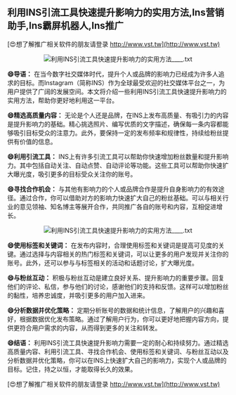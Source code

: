 ## **利用INS引流工具快速提升影响力的实用方法,Ins营销助手,Ins霸屏机器人,Ins推广**

[😍想了解推广相关软件的朋友请登录 http://www.vst.tw](http://www.vst.tw)

 <center><img src="https://vst.tw/MP4/tuiguang/png/8.png" alt="利用INS引流工具快速提升影响力的实用方法____.txt"></center>

**😄导语：**
在当今数字社交媒体时代，提升个人或品牌的影响力已经成为许多人追求的目标。而Instagram（简称INS）作为全球最受欢迎的社交媒体平台之一，为用户提供了广阔的发展空间。本文将介绍一些利用INS引流工具快速提升影响力的实用方法，帮助你更好地利用这一平台。

**😄精选高质量内容：**
无论是个人还是品牌，在INS上发布高质量、有吸引力的内容是提升影响力的基础。精心挑选照片、编写优质的文字描述，确保每一条内容都能够吸引目标受众的注意力。此外，要保持一定的发布频率和规律性，持续给粉丝提供有价值的信息。

**😄利用引流工具：**
INS上有许多引流工具可以帮助你快速增加粉丝数量和提升影响力。其中包括自动关注、自动点赞、自动评论等功能。这些工具可以帮助你快速扩大曝光度，吸引更多的目标受众关注你的账号。

**😄寻找合作机会：**
与其他有影响力的个人或品牌合作是提升自身影响力的有效途径。通过合作，你可以借助对方的影响力快速扩大自己的粉丝基础。可以与相关行业的意见领袖、知名博主等展开合作，共同推广各自的账号和内容，互相促进增长。

 <center><img src="https://vst.tw/MP4/tuiguang/png/1.png" alt="利用INS引流工具快速提升影响力的实用方法____.txt"></center>

**😄使用标签和关键词：**
在发布内容时，合理使用标签和关键词是提高可见度的关键。通过选择与内容相关的热门标签和关键词，可以让更多的用户发现并关注你的账号。此外，还可以参与与标签相关的活动和话题讨论，扩大曝光度。

**😄与粉丝互动：**
积极与粉丝互动是建立良好关系、提升影响力的重要步骤。回复他们的评论、私信，参与他们的讨论，感谢他们的支持和反馈。这样可以增加粉丝的黏性，培养忠诚度，并吸引更多的用户加入进来。

**😄分析数据并优化策略：**
定期分析账号的数据和统计信息，了解用户的兴趣和喜好，根据数据优化发布策略。通过了解用户行为，你可以更好地把握内容方向，提供更符合用户需求的内容，从而得到更多的关注和转发。

**😄结语：**
利用INS引流工具快速提升影响力需要一定的耐心和持续努力。通过精选高质量内容、利用引流工具、寻找合作机会、使用标签和关键词、与粉丝互动以及分析数据并优化策略，你可以在INS上快速扩大自己的影响力，实现个人或品牌的目标。记住，持之以恒，才能取得长久的效果。

[😍想了解推广相关软件的朋友请登录 http://www.vst.tw](http://www.vst.tw)



